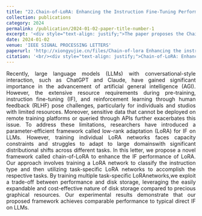 ```yaml
---
title: "22.Chain-of-LoRA: Enhancing the Instruction Fine-Tuning Performance of Low-Rank Adaptation on Diverse Instruction Set"
collection: publications
category: 2024
permalink: /publication/2024-01-02-paper-title-number-1
excerpt: '<div style="text-align: justify;">The paper proposes the Chain-of-LoRA framework, which trains a task - selection LoRA to classify instruction types and task - specific LoRAs for tasks. Experiments show it can achieve performance comparable to direct instruction fine - tuning, balancing performance and disk storage for resource - constrained users.</div>'
date: 2024-01-02
venue: 'IEEE SIGNAL PROCESSING LETTERS'
paperurl: 'http://xiongyujie.cn/files/Chain-of-lora Enhancing the instruction fine-tuning performance of low-rank adaptation on diverse instruction set.pdf'
citation: '<br/><div style="text-align: justify;">Chain-of-LoRA: Enhancing the Instruction Fine-Tuning Performance of Low-Rank Adaptation on Diverse Instruction Set,Qiu, Xihe and Hao, Teqi and Shi, Shaojie and Tan, Xiaoyu* and Xiong, Yu-Jie,IEEE Signal Processing Letters,2024,31,875-879.</div>'
---
```


<div style="text-align: justify;">Recently, large language models (LLMs) with conversational-style interaction, such as ChatGPT and Claude, have gained significant importance in the advancement of artificial general intelligence (AGI). However, the extensive resource requirements during pre-training, instruction fine-tuning (IF), and reinforcement learning through human feedback (RLHF) pose challenges, particularly for individuals and studios with limited resources. Moreover, sensitive data that cannot be deployed on remote training platforms or queried through APIs further exacerbates this issue. To address these limitations, researchers have introduced a parameter-efficient framework called low-rank adaptation (LoRA) for IF on LLMs. However, training individual LoRA networks faces capacity constraints and struggles to adapt to large domainswith significant distributional shifts across different tasks. In this letter, we propose a novel framework called chain-of-LoRA to enhance the IF performance of LoRA. Our approach involves training a LoRA network to classify the instruction type and then utilizing task-specific LoRA networks to accomplish the respective tasks. By training multiple task-specific LoRAnetworks,we exploit a trade-off between performance and disk storage, leveraging the easily expandable and cost-effective nature of disk storage compared to precious graphical resources. Our experimental results demonstrate that our proposed framework achieves comparable performance to typical direct IF on LLMs.</div>

<br/>
